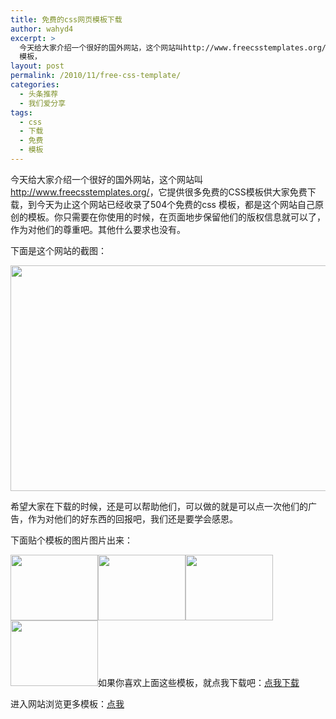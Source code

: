 ```yaml
---
title: 免费的css网页模板下载
author: wahyd4
excerpt: >
  今天给大家介绍一个很好的国外网站，这个网站叫http://www.freecsstemplates.org/，它提供很多免费的CSS模板供大家免费下载，到今天为止这个网站已经收录了504个免费的css
  模板，
layout: post
permalink: /2010/11/free-css-template/
categories:
  - 头条推荐
  - 我们爱分享
tags:
  - css
  - 下载
  - 免费
  - 模板
---
```

今天给大家介绍一个很好的国外网站，这个网站叫<http://www.freecsstemplates.org/>，它提供很多免费的CSS模板供大家免费下载，到今天为止这个网站已经收录了504个免费的css 模板，都是这个网站自己原创的模板。你只需要在你使用的时候，在页面地步保留他们的版权信息就可以了，作为对他们的尊重吧。其他什么要求也没有。

下面是这个网站的截图：

[<img class="aligncenter size-full wp-image-905" title="11-20-1_conew1" src="/images/2010/11/11-20-1_conew1.jpg" alt="" width="600" height="361" />][1]

希望大家在下载的时候，还是可以帮助他们，可以做的就是可以点一次他们的广告，作为对他们的好东西的回报吧，我们还是要学会感恩。

下面贴个模板的图片图片出来：

[<img class="aligncenter size-full wp-image-906" title="11-20-3" src="/images/2010/11/11-20-3.gif" alt="" width="140" height="105" />][2][<img class="aligncenter size-full wp-image-907" title="11-20-4" src="/images/2010/11/11-20-4.gif" alt="" width="140" height="105" />][3][<img class="aligncenter size-full wp-image-908" title="11-20-5" src="/images/2010/11/11-20-5.gif" alt="" width="140" height="105" />][4][<img class="aligncenter size-full wp-image-909" title="11-20-6" src="/images/2010/11/11-20-6.gif" alt="" width="140" height="105" />][5]如果你喜欢上面这些模板，就点我下载吧：<a href="http://u.115.com/file/f1731797ba" target="_blank">点我下载</a>

进入网站浏览更多模板：<a href="http://www.freecsstemplates.org" target="_blank">点我</a>

 [1]: /images/2010/11/11-20-1_conew1.jpg
 [2]: /images/2010/11/11-20-3.gif
 [3]: /images/2010/11/11-20-4.gif
 [4]: /images/2010/11/11-20-5.gif
 [5]: /images/2010/11/11-20-6.gif